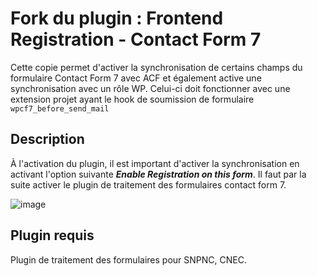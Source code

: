 # Fork du plugin : Frontend Registration - Contact Form 7

Cette copie permet d'activer la synchronisation de certains champs du formulaire Contact Form 7 avec ACF et également active une synchronisation avec un rôle WP.
Celui-ci doit fonctionner avec une extension projet ayant le hook de soumission de formulaire `wpcf7_before_send_mail`

## Description

À l'activation du plugin, il est important d'activer la synchronisation en activant l'option suivante ___Enable Registration on this form___.
Il faut par la suite activer le plugin de traitement des formulaires contact form 7.

![image](https://github.com/ALLINAPPLI/frontend-registration-contact-form-7-acf/assets/62597730/9bce9104-e541-46f8-82b3-1f2600efc838)

## Plugin requis

Plugin de traitement des formulaires pour SNPNC, CNEC.

